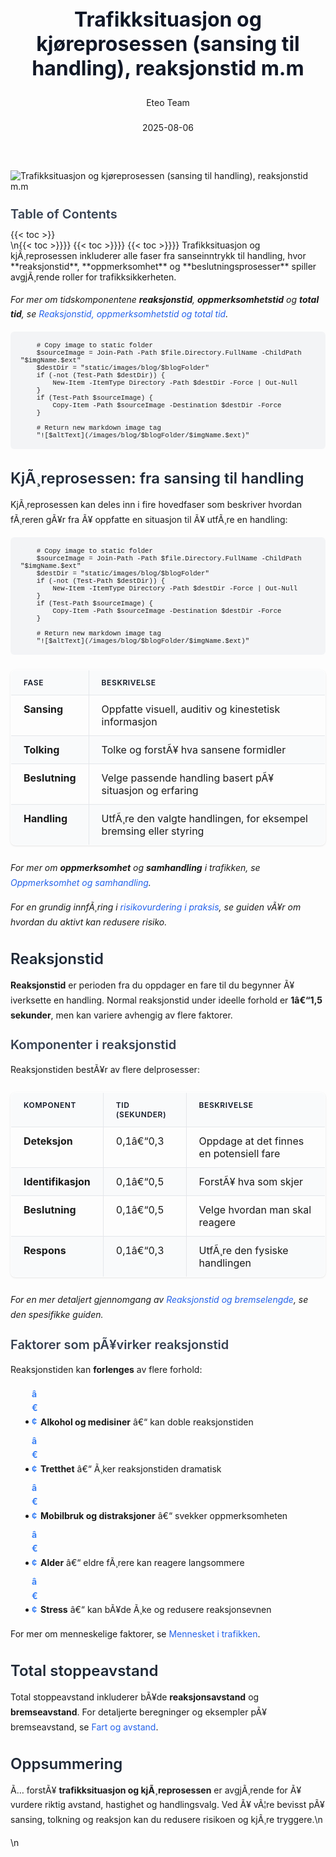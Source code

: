 ﻿---
title: "Trafikksituasjon og kjøreprosessen (sansing til handling), reaksjonstid m.m"
date: 2025-08-06
draft: false
author: "Eteo Team"
description: "Lær hvordan sansing, oppmerksomhet og reaksjonstid påvirker kjøreprosessen i ulike trafikksituasjoner. Viktig kunnskap for teoriprøven."
categories: ["Driving Theory"]
tags: ["driving", "theory", "safety"]
featured_image: "/images/blog/trafikksituasjon-og-kjoreprosessen/trafikksituasjon-og-kjoreprosessen-image.svg"
---

<style>
/* Base text styling */
.article-content {
  font-family: 'Inter', -apple-system, BlinkMacSystemFont, 'Segoe UI', Roboto, Oxygen, Ubuntu, Cantarell, 'Open Sans', 'Helvetica Neue', sans-serif;
  line-height: 1.6;
  color: #1f2937;
  font-size: 16px;
}

/* Headers */
h1 {
  font-size: 2rem;
  font-weight: 700;
  margin: 2rem 0 1.5rem;
  color: #111827;
}

h2 {
  font-size: 1.5rem;
  font-weight: 600;
  margin: 2rem 0 1rem;
  color: #1f2937;
}

h3 {
  font-size: 1.25rem;
  font-weight: 600;
  margin: 1.5rem 0 0.75rem;
  color: #374151;
}

/* Paragraphs */
p {
  margin: 1rem 0;
  line-height: 1.7;
}

/* Lists */
ul, ol {
  margin: 1rem 0 1rem 1.5rem;
  padding-left: 1rem;
}

li {
  margin-bottom: 0.5rem;
  line-height: 1.6;
  position: relative;
  padding-left: 0.5rem;
}

ul > li::before {
  content: 'â€¢';
  color: #3b82f6;
  font-weight: bold;
  display: inline-block;
  width: 1em;
  margin-left: -1em;
}

/* Links */
a {
  color: #2563eb;
  text-decoration: none;
  transition: color 0.2s ease;
}

a:hover {
  color: #1d4ed8;
  text-decoration: underline;
}

/* Code blocks */
pre, code {
  font-family: 'SFMono-Regular', Consolas, 'Liberation Mono', Menlo, monospace;
  background-color: #f3f4f6;
  border-radius: 0.375rem;
  font-size: 0.875em;
}

pre {
  padding: 1rem;
  overflow-x: auto;
  margin: 1rem 0;
}

code {
  padding: 0.2em 0.4em;
}

/* Blockquotes */
blockquote {
  border-left: 4px solid #e5e7eb;
  margin: 1.5rem 0;
  padding: 0.75rem 1rem 0.75rem 1.5rem;
  background-color: #f9fafb;
  color: #4b5563;
  font-style: italic;
}

/* Tables */
table {
  margin: 1.5rem auto !important;
  border-collapse: collapse !important;
  width: 100% !important;
  max-width: 100%;
  box-shadow: 0 1px 3px rgba(0,0,0,0.1) !important;
  border-radius: 0.5rem !important;
  overflow: hidden !important;
  border: 1px solid #e5e7eb !important;
  display: table !important;
}

th, td {
  padding: 0.75rem 1.25rem !important;
  text-align: left !important;
  border: 1px solid #e5e7eb !important;
  vertical-align: top;
}

th {
  background-color: #f9fafb !important;
  font-weight: 600 !important;
  color: #111827 !important;
  text-transform: uppercase !important;
  font-size: 0.75rem !important;
  letter-spacing: 0.05em !important;
}

tr:nth-child(even) {
  background-color: #f9fafb !important;
}

tr:hover {
  background-color: #f3f4f6 !important;
}

/* Responsive adjustments */
@media (max-width: 768px) {
  .article-content {
    font-size: 15px;
  }
  
  h1 { font-size: 1.75rem; }
  h2 { font-size: 1.375rem; }
  h3 { font-size: 1.125rem; }
  
  table {
    display: block !important;
    overflow-x: auto !important;
    -webkit-overflow-scrolling: touch;
  }
}
</style>


<div class="blog-content">
  <div class="featured-image">
    <img src="/images/blog/trafikksituasjon-og-kjoreprosessen/trafikksituasjon-og-kjoreprosessen-image.svg" alt="Trafikksituasjon og kjøreprosessen (sansing til handling), reaksjonstid m.m" class="img-fluid rounded">
  </div>

  <div class="toc-container mt-4 mb-4">
    <h3>Table of Contents</h3>
    {{< toc >}}
  </div>

  <div class="blog-body">\n{{< toc >}}}}
{{< toc >}}}}
{{< toc >}}}}
Trafikksituasjon og kjÃ¸reprosessen inkluderer alle faser fra sanseinntrykk til handling, hvor **reaksjonstid**, **oppmerksomhet** og **beslutningsprosesser** spiller avgjÃ¸rende roller for trafikksikkerheten.

*For mer om tidskomponentene **reaksjonstid**, **oppmerksomhetstid** og **total tid**, se [Reaksjonstid, oppmerksomhetstid og total tid](/blogs/teori/reaksjonstid-oppmerksomhetstid-totaltid "Reaksjonstid, oppmerksomhetstid og total tid - Tidskomponenter for kjÃ¸reprosessen").*


        
        
        # Copy image to static folder
        $sourceImage = Join-Path -Path $file.Directory.FullName -ChildPath "$imgName.$ext"
        $destDir = "static/images/blog/$blogFolder"
        if (-not (Test-Path $destDir)) {
            New-Item -ItemType Directory -Path $destDir -Force | Out-Null
        }
        if (Test-Path $sourceImage) {
            Copy-Item -Path $sourceImage -Destination $destDir -Force
        }
        
        # Return new markdown image tag
        "![$altText](/images/blog/$blogFolder/$imgName.$ext)"
    

## KjÃ¸reprosessen: fra sansing til handling

KjÃ¸reprosessen kan deles inn i fire hovedfaser som beskriver hvordan fÃ¸reren gÃ¥r fra Ã¥ oppfatte en situasjon til Ã¥ utfÃ¸re en handling:


        
        
        # Copy image to static folder
        $sourceImage = Join-Path -Path $file.Directory.FullName -ChildPath "$imgName.$ext"
        $destDir = "static/images/blog/$blogFolder"
        if (-not (Test-Path $destDir)) {
            New-Item -ItemType Directory -Path $destDir -Force | Out-Null
        }
        if (Test-Path $sourceImage) {
            Copy-Item -Path $sourceImage -Destination $destDir -Force
        }
        
        # Return new markdown image tag
        "![$altText](/images/blog/$blogFolder/$imgName.$ext)"
    

| Fase           | Beskrivelse                                                   |
|----------------|---------------------------------------------------------------|
| **Sansing**    | Oppfatte visuell, auditiv og kinestetisk informasjon          |
| **Tolking**    | Tolke og forstÃ¥ hva sansene formidler                         |
| **Beslutning** | Velge passende handling basert pÃ¥ situasjon og erfaring       |
| **Handling**   | UtfÃ¸re den valgte handlingen, for eksempel bremsing eller styring |

*For mer om **oppmerksomhet** og **samhandling** i trafikken, se [Oppmerksomhet og samhandling](/blogs/teori/oppmerksomhet-og-samhandling "Oppmerksomhet og samhandling - Fokus og samarbeid i trafikken").*

*For en grundig innfÃ¸ring i [risikovurdering i praksis](/blogs/teori/risikovurdering-i-praksis "Risikovurdering i praksis - Praktisk risikovurdering i trafikken"), se guiden vÃ¥r om hvordan du aktivt kan redusere risiko.*

## Reaksjonstid

**Reaksjonstid** er perioden fra du oppdager en fare til du begynner Ã¥ iverksette en handling. Normal reaksjonstid under ideelle forhold er **1â€“1,5 sekunder**, men kan variere avhengig av flere faktorer.

### Komponenter i reaksjonstid

Reaksjonstiden bestÃ¥r av flere delprosesser:

| Komponent          | Tid (sekunder) | Beskrivelse                              |
|--------------------|---------------|------------------------------------------|
| **Deteksjon**      | 0,1â€“0,3       | Oppdage at det finnes en potensiell fare |
| **Identifikasjon** | 0,1â€“0,5       | ForstÃ¥ hva som skjer                     |
| **Beslutning**     | 0,1â€“0,5       | Velge hvordan man skal reagere           |
| **Respons**        | 0,1â€“0,3       | UtfÃ¸re den fysiske handlingen            |

*For en mer detaljert gjennomgang av [Reaksjonstid og bremselengde](/blogs/teori/reaksjonstid-og-bremselengde "Reaksjonstid og bremselengde - Dypdykk i reaksjonstid og bremselengde"), se den spesifikke guiden.*

### Faktorer som pÃ¥virker reaksjonstid

Reaksjonstiden kan **forlenges** av flere forhold:

* **Alkohol og medisiner** â€“ kan doble reaksjonstiden
* **Tretthet** â€“ Ã¸ker reaksjonstiden dramatisk
* **Mobilbruk og distraksjoner** â€“ svekker oppmerksomheten
* **Alder** â€“ eldre fÃ¸rere kan reagere langsommere
* **Stress** â€“ kan bÃ¥de Ã¸ke og redusere reaksjonsevnen

For mer om menneskelige faktorer, se [Mennesket i trafikken](/blogs/teori/mennesket-i-trafikken "Mennesket i trafikken - Faktorer som pÃ¥virker kjÃ¸ring").

## Total stoppeavstand

Total stoppeavstand inkluderer bÃ¥de **reaksjonsavstand** og **bremseavstand**. For detaljerte beregninger og eksempler pÃ¥ bremseavstand, se [Fart og avstand](/blogs/teori/fart-og-avstand "Fart og avstand - Komplett guide til hastighet og bremseavstand").

## Oppsummering

Ã… forstÃ¥ **trafikksituasjon og kjÃ¸reprosessen** er avgjÃ¸rende for Ã¥ vurdere riktig avstand, hastighet og handlingsvalg. Ved Ã¥ vÃ¦re bevisst pÃ¥ sansing, tolkning og reaksjon kan du redusere risikoen og kjÃ¸re tryggere.\n  </div>\n</div>